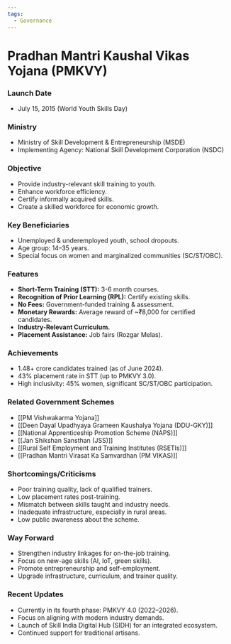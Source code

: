 ```yaml
---
tags:
  - Governance
---
```

# Pradhan Mantri Kaushal Vikas Yojana (PMKVY)

### Launch Date
*   July 15, 2015 (World Youth Skills Day)

### Ministry
*   Ministry of Skill Development & Entrepreneurship (MSDE)
*   Implementing Agency: National Skill Development Corporation (NSDC)

### Objective
*   Provide industry-relevant skill training to youth.
*   Enhance workforce efficiency.
*   Certify informally acquired skills.
*   Create a skilled workforce for economic growth.

### Key Beneficiaries
*   Unemployed & underemployed youth, school dropouts.
*   Age group: 14–35 years.
*   Special focus on women and marginalized communities (SC/ST/OBC).

### Features
*   **Short-Term Training (STT):** 3-6 month courses.
*   **Recognition of Prior Learning (RPL):** Certify existing skills.
*   **No Fees:** Government-funded training & assessment.
*   **Monetary Rewards:** Average reward of ~₹8,000 for certified candidates.
*   **Industry-Relevant Curriculum.**
*   **Placement Assistance:** Job fairs (Rozgar Melas).

### Achievements
*   1.48+ crore candidates trained (as of June 2024).
*   43% placement rate in STT (up to PMKVY 3.0).
*   High inclusivity: 45% women, significant SC/ST/OBC participation.

### Related Government Schemes
*   [[PM Vishwakarma Yojana]]
*   [[Deen Dayal Upadhyaya Grameen Kaushalya Yojana (DDU-GKY)]]
*   [[National Apprenticeship Promotion Scheme (NAPS)]]
*   [[Jan Shikshan Sansthan (JSS)]]
*   [[Rural Self Employment and Training Institutes (RSETIs)]]
*   [[Pradhan Mantri Virasat Ka Samvardhan (PM VIKAS)]]

### Shortcomings/Criticisms
*   Poor training quality, lack of qualified trainers.
*   Low placement rates post-training.
*   Mismatch between skills taught and industry needs.
*   Inadequate infrastructure, especially in rural areas.
*   Low public awareness about the scheme.

### Way Forward
*   Strengthen industry linkages for on-the-job training.
*   Focus on new-age skills (AI, IoT, green skills).
*   Promote entrepreneurship and self-employment.
*   Upgrade infrastructure, curriculum, and trainer quality.

### Recent Updates
*   Currently in its fourth phase: PMKVY 4.0 (2022–2026).
*   Focus on aligning with modern industry demands.
*   Launch of Skill India Digital Hub (SIDH) for an integrated ecosystem.
*   Continued support for traditional artisans.
